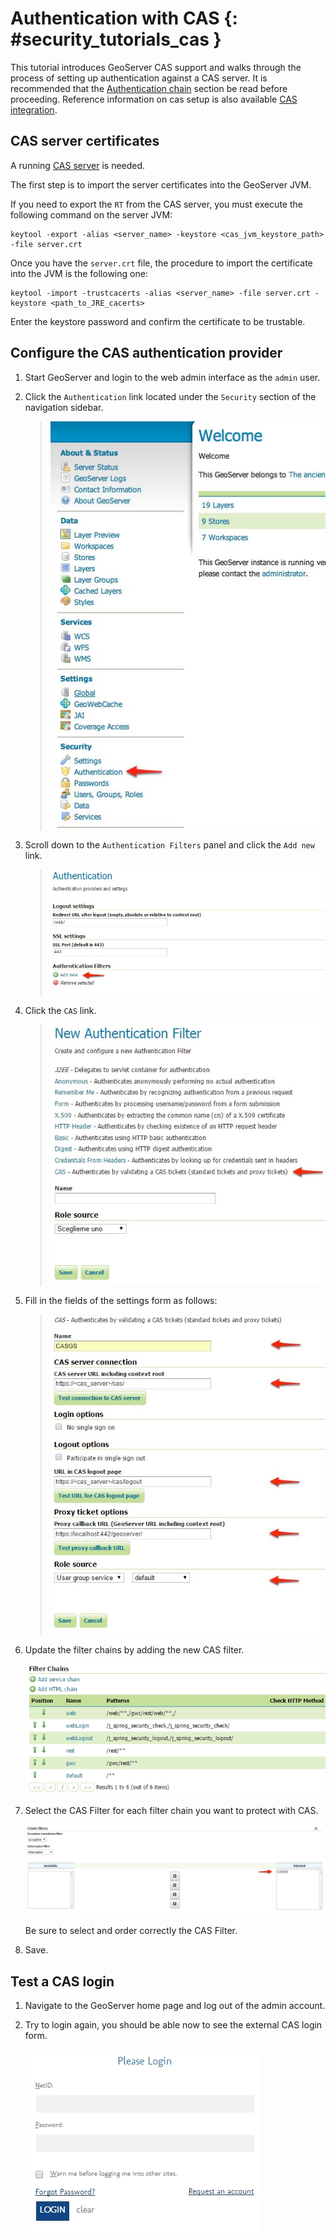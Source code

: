# Authentication with CAS {: #security_tutorials_cas }

This tutorial introduces GeoServer CAS support and walks through the process of setting up authentication against a CAS server. It is recommended that the [Authentication chain](../../auth/chain.md) section be read before proceeding. Reference information on cas setup is also available [CAS integration](../../../extensions/cas/index.md).

## CAS server certificates

A running [CAS server](https://apereo.github.io/cas/5.3.x/index.html) is needed.

The first step is to import the server certificates into the GeoServer JVM.

If you need to export the `RT` from the CAS server, you must execute the following command on the server JVM:

    keytool -export -alias <server_name> -keystore <cas_jvm_keystore_path> -file server.crt

Once you have the ``server.crt`` file, the procedure to import the certificate into the JVM is the following one:

    keytool -import -trustcacerts -alias <server_name> -file server.crt -keystore <path_to_JRE_cacerts>

Enter the keystore password and confirm the certificate to be trustable.

## Configure the CAS authentication provider

1.  Start GeoServer and login to the web admin interface as the `admin` user.

2.  Click the `Authentication` link located under the `Security` section of the navigation sidebar.

    > ![](images/cas1.jpg)

3.  Scroll down to the `Authentication Filters` panel and click the `Add new` link.

    > ![](images/cas2.jpg)

4.  Click the `CAS` link.

    > ![](images/cas3.jpg)

5.  Fill in the fields of the settings form as follows:

    > ![](images/cas4.jpg)

6.  Update the filter chains by adding the new CAS filter.

    ![](images/cas5.jpg)

7.  Select the CAS Filter for each filter chain you want to protect with CAS.

    ![](images/cas6.jpg)

    Be sure to select and order correctly the CAS Filter.

8.  Save.

## Test a CAS login

1.  Navigate to the GeoServer home page and log out of the admin account.

2.  Try to login again, you should be able now to see the external CAS login form.

    ![](images/cas7.jpg)
